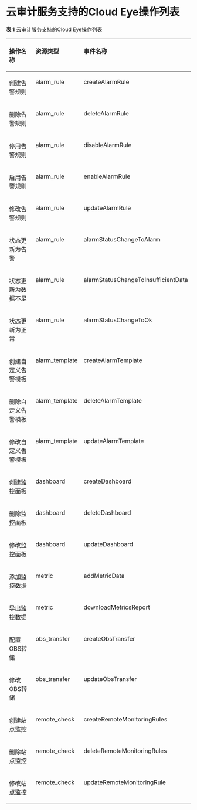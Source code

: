 # 云审计服务支持的Cloud Eye操作列表<a name="ZH-CN_TOPIC_0110310149"></a>

**表 1**  云审计服务支持的Cloud Eye操作列表

<a name="table1775899155120"></a>
<table><thead align="left"><tr id="zh-cn_topic_0100273719_zh-cn_topic_0100240417_row3391694155120"><th class="cellrowborder" valign="top" width="35.18648135186481%" id="mcps1.2.4.1.1"><p id="zh-cn_topic_0100273719_zh-cn_topic_0100240417_p6291792155120"><a name="zh-cn_topic_0100273719_zh-cn_topic_0100240417_p6291792155120"></a><a name="zh-cn_topic_0100273719_zh-cn_topic_0100240417_p6291792155120"></a>操作名称</p>
</th>
<th class="cellrowborder" valign="top" width="26.247375262473753%" id="mcps1.2.4.1.2"><p id="zh-cn_topic_0100273719_zh-cn_topic_0100240417_p8498117155120"><a name="zh-cn_topic_0100273719_zh-cn_topic_0100240417_p8498117155120"></a><a name="zh-cn_topic_0100273719_zh-cn_topic_0100240417_p8498117155120"></a>资源类型</p>
</th>
<th class="cellrowborder" valign="top" width="38.566143385661434%" id="mcps1.2.4.1.3"><p id="zh-cn_topic_0100273719_zh-cn_topic_0100240417_p17258889155120"><a name="zh-cn_topic_0100273719_zh-cn_topic_0100240417_p17258889155120"></a><a name="zh-cn_topic_0100273719_zh-cn_topic_0100240417_p17258889155120"></a>事件名称</p>
</th>
</tr>

</thead>
<tbody><tr id="zh-cn_topic_0100273719_zh-cn_topic_0100240417_row55792732155120"><td class="cellrowborder" valign="top" width="35.18648135186481%" headers="mcps1.2.4.1.1 "><p id="zh-cn_topic_0100273719_zh-cn_topic_0100240417_p1643379516831"><a name="zh-cn_topic_0100273719_zh-cn_topic_0100240417_p1643379516831"></a><a name="zh-cn_topic_0100273719_zh-cn_topic_0100240417_p1643379516831"></a>创建告警规则</p>
</td>
<td class="cellrowborder" valign="top" width="26.247375262473753%" headers="mcps1.2.4.1.2 "><p id="zh-cn_topic_0100273719_zh-cn_topic_0100240417_p1758994116850"><a name="zh-cn_topic_0100273719_zh-cn_topic_0100240417_p1758994116850"></a><a name="zh-cn_topic_0100273719_zh-cn_topic_0100240417_p1758994116850"></a>alarm_rule</p>
</td>
<td class="cellrowborder" valign="top" width="38.566143385661434%" headers="mcps1.2.4.1.3 "><p id="zh-cn_topic_0100273719_zh-cn_topic_0100240417_p5687370316859"><a name="zh-cn_topic_0100273719_zh-cn_topic_0100240417_p5687370316859"></a><a name="zh-cn_topic_0100273719_zh-cn_topic_0100240417_p5687370316859"></a>createAlarmRule</p>
</td>
</tr>

<tr id="zh-cn_topic_0100273719_zh-cn_topic_0100240417_row64826494155120"><td class="cellrowborder" valign="top" width="35.18648135186481%" headers="mcps1.2.4.1.1 "><p id="zh-cn_topic_0100273719_zh-cn_topic_0100240417_p3485878716831"><a name="zh-cn_topic_0100273719_zh-cn_topic_0100240417_p3485878716831"></a><a name="zh-cn_topic_0100273719_zh-cn_topic_0100240417_p3485878716831"></a>删除告警规则</p>
</td>
<td class="cellrowborder" valign="top" width="26.247375262473753%" headers="mcps1.2.4.1.2 "><p id="zh-cn_topic_0100273719_zh-cn_topic_0100240417_p527404616850"><a name="zh-cn_topic_0100273719_zh-cn_topic_0100240417_p527404616850"></a><a name="zh-cn_topic_0100273719_zh-cn_topic_0100240417_p527404616850"></a>alarm_rule</p>
</td>
<td class="cellrowborder" valign="top" width="38.566143385661434%" headers="mcps1.2.4.1.3 "><p id="zh-cn_topic_0100273719_zh-cn_topic_0100240417_p5476043416859"><a name="zh-cn_topic_0100273719_zh-cn_topic_0100240417_p5476043416859"></a><a name="zh-cn_topic_0100273719_zh-cn_topic_0100240417_p5476043416859"></a>deleteAlarmRule</p>
</td>
</tr>

<tr id="zh-cn_topic_0100273719_zh-cn_topic_0100240417_row45072766155120"><td class="cellrowborder" valign="top" width="35.18648135186481%" headers="mcps1.2.4.1.1 "><p id="zh-cn_topic_0100273719_zh-cn_topic_0100240417_p4490528016831"><a name="zh-cn_topic_0100273719_zh-cn_topic_0100240417_p4490528016831"></a><a name="zh-cn_topic_0100273719_zh-cn_topic_0100240417_p4490528016831"></a>停用告警规则</p>
</td>
<td class="cellrowborder" valign="top" width="26.247375262473753%" headers="mcps1.2.4.1.2 "><p id="zh-cn_topic_0100273719_zh-cn_topic_0100240417_p1957440116850"><a name="zh-cn_topic_0100273719_zh-cn_topic_0100240417_p1957440116850"></a><a name="zh-cn_topic_0100273719_zh-cn_topic_0100240417_p1957440116850"></a>alarm_rule</p>
</td>
<td class="cellrowborder" valign="top" width="38.566143385661434%" headers="mcps1.2.4.1.3 "><p id="zh-cn_topic_0100273719_zh-cn_topic_0100240417_p5769160416859"><a name="zh-cn_topic_0100273719_zh-cn_topic_0100240417_p5769160416859"></a><a name="zh-cn_topic_0100273719_zh-cn_topic_0100240417_p5769160416859"></a>disableAlarmRule</p>
</td>
</tr>

<tr id="zh-cn_topic_0100273719_zh-cn_topic_0100240417_row52851519155120"><td class="cellrowborder" valign="top" width="35.18648135186481%" headers="mcps1.2.4.1.1 "><p id="zh-cn_topic_0100273719_zh-cn_topic_0100240417_p5393271716831"><a name="zh-cn_topic_0100273719_zh-cn_topic_0100240417_p5393271716831"></a><a name="zh-cn_topic_0100273719_zh-cn_topic_0100240417_p5393271716831"></a>启用告警规则</p>
</td>
<td class="cellrowborder" valign="top" width="26.247375262473753%" headers="mcps1.2.4.1.2 "><p id="zh-cn_topic_0100273719_zh-cn_topic_0100240417_p4265940116850"><a name="zh-cn_topic_0100273719_zh-cn_topic_0100240417_p4265940116850"></a><a name="zh-cn_topic_0100273719_zh-cn_topic_0100240417_p4265940116850"></a>alarm_rule</p>
</td>
<td class="cellrowborder" valign="top" width="38.566143385661434%" headers="mcps1.2.4.1.3 "><p id="zh-cn_topic_0100273719_zh-cn_topic_0100240417_p4703064716859"><a name="zh-cn_topic_0100273719_zh-cn_topic_0100240417_p4703064716859"></a><a name="zh-cn_topic_0100273719_zh-cn_topic_0100240417_p4703064716859"></a>enableAlarmRule</p>
</td>
</tr>

<tr id="zh-cn_topic_0100273719_zh-cn_topic_0100240417_row64293352155120"><td class="cellrowborder" valign="top" width="35.18648135186481%" headers="mcps1.2.4.1.1 "><p id="zh-cn_topic_0100273719_zh-cn_topic_0100240417_p5826592616831"><a name="zh-cn_topic_0100273719_zh-cn_topic_0100240417_p5826592616831"></a><a name="zh-cn_topic_0100273719_zh-cn_topic_0100240417_p5826592616831"></a>修改告警规则</p>
</td>
<td class="cellrowborder" valign="top" width="26.247375262473753%" headers="mcps1.2.4.1.2 "><p id="zh-cn_topic_0100273719_zh-cn_topic_0100240417_p2729975416850"><a name="zh-cn_topic_0100273719_zh-cn_topic_0100240417_p2729975416850"></a><a name="zh-cn_topic_0100273719_zh-cn_topic_0100240417_p2729975416850"></a>alarm_rule</p>
</td>
<td class="cellrowborder" valign="top" width="38.566143385661434%" headers="mcps1.2.4.1.3 "><p id="zh-cn_topic_0100273719_zh-cn_topic_0100240417_p5982106916859"><a name="zh-cn_topic_0100273719_zh-cn_topic_0100240417_p5982106916859"></a><a name="zh-cn_topic_0100273719_zh-cn_topic_0100240417_p5982106916859"></a>updateAlarmRule</p>
</td>
</tr>

<tr id="zh-cn_topic_0100273719_zh-cn_topic_0100240417_row65917484155120"><td class="cellrowborder" valign="top" width="35.18648135186481%" headers="mcps1.2.4.1.1 "><p id="zh-cn_topic_0100273719_zh-cn_topic_0100240417_p6305834916831"><a name="zh-cn_topic_0100273719_zh-cn_topic_0100240417_p6305834916831"></a><a name="zh-cn_topic_0100273719_zh-cn_topic_0100240417_p6305834916831"></a>状态更新为告警</p>
</td>
<td class="cellrowborder" valign="top" width="26.247375262473753%" headers="mcps1.2.4.1.2 "><p id="zh-cn_topic_0100273719_zh-cn_topic_0100240417_p3729695716850"><a name="zh-cn_topic_0100273719_zh-cn_topic_0100240417_p3729695716850"></a><a name="zh-cn_topic_0100273719_zh-cn_topic_0100240417_p3729695716850"></a>alarm_rule</p>
</td>
<td class="cellrowborder" valign="top" width="38.566143385661434%" headers="mcps1.2.4.1.3 "><p id="zh-cn_topic_0100273719_zh-cn_topic_0100240417_p5590728416859"><a name="zh-cn_topic_0100273719_zh-cn_topic_0100240417_p5590728416859"></a><a name="zh-cn_topic_0100273719_zh-cn_topic_0100240417_p5590728416859"></a>alarmStatusChangeToAlarm</p>
</td>
</tr>

<tr id="zh-cn_topic_0100273719_zh-cn_topic_0100240417_row18869123155120"><td class="cellrowborder" valign="top" width="35.18648135186481%" headers="mcps1.2.4.1.1 "><p id="zh-cn_topic_0100273719_zh-cn_topic_0100240417_p6707354816831"><a name="zh-cn_topic_0100273719_zh-cn_topic_0100240417_p6707354816831"></a><a name="zh-cn_topic_0100273719_zh-cn_topic_0100240417_p6707354816831"></a>状态更新为数据不足</p>
</td>
<td class="cellrowborder" valign="top" width="26.247375262473753%" headers="mcps1.2.4.1.2 "><p id="zh-cn_topic_0100273719_zh-cn_topic_0100240417_p1039216716850"><a name="zh-cn_topic_0100273719_zh-cn_topic_0100240417_p1039216716850"></a><a name="zh-cn_topic_0100273719_zh-cn_topic_0100240417_p1039216716850"></a>alarm_rule</p>
</td>
<td class="cellrowborder" valign="top" width="38.566143385661434%" headers="mcps1.2.4.1.3 "><p id="zh-cn_topic_0100273719_zh-cn_topic_0100240417_p2132961216859"><a name="zh-cn_topic_0100273719_zh-cn_topic_0100240417_p2132961216859"></a><a name="zh-cn_topic_0100273719_zh-cn_topic_0100240417_p2132961216859"></a>alarmStatusChangeToInsufficientData</p>
</td>
</tr>

<tr id="zh-cn_topic_0100273719_zh-cn_topic_0100240417_row34461806155120"><td class="cellrowborder" valign="top" width="35.18648135186481%" headers="mcps1.2.4.1.1 "><p id="zh-cn_topic_0100273719_zh-cn_topic_0100240417_p4136418416831"><a name="zh-cn_topic_0100273719_zh-cn_topic_0100240417_p4136418416831"></a><a name="zh-cn_topic_0100273719_zh-cn_topic_0100240417_p4136418416831"></a>状态更新为正常</p>
</td>
<td class="cellrowborder" valign="top" width="26.247375262473753%" headers="mcps1.2.4.1.2 "><p id="zh-cn_topic_0100273719_zh-cn_topic_0100240417_p5969717016850"><a name="zh-cn_topic_0100273719_zh-cn_topic_0100240417_p5969717016850"></a><a name="zh-cn_topic_0100273719_zh-cn_topic_0100240417_p5969717016850"></a>alarm_rule</p>
</td>
<td class="cellrowborder" valign="top" width="38.566143385661434%" headers="mcps1.2.4.1.3 "><p id="zh-cn_topic_0100273719_zh-cn_topic_0100240417_p4713971316859"><a name="zh-cn_topic_0100273719_zh-cn_topic_0100240417_p4713971316859"></a><a name="zh-cn_topic_0100273719_zh-cn_topic_0100240417_p4713971316859"></a>alarmStatusChangeToOk</p>
</td>
</tr>

<tr id="zh-cn_topic_0100273719_zh-cn_topic_0100240417_row30016154155953"><td class="cellrowborder" valign="top" width="35.18648135186481%" headers="mcps1.2.4.1.1 "><p id="zh-cn_topic_0100273719_zh-cn_topic_0100240417_p2261082716831"><a name="zh-cn_topic_0100273719_zh-cn_topic_0100240417_p2261082716831"></a><a name="zh-cn_topic_0100273719_zh-cn_topic_0100240417_p2261082716831"></a>创建自定义告警模板</p>
</td>
<td class="cellrowborder" valign="top" width="26.247375262473753%" headers="mcps1.2.4.1.2 "><p id="zh-cn_topic_0100273719_zh-cn_topic_0100240417_p3269310416850"><a name="zh-cn_topic_0100273719_zh-cn_topic_0100240417_p3269310416850"></a><a name="zh-cn_topic_0100273719_zh-cn_topic_0100240417_p3269310416850"></a>alarm_template</p>
</td>
<td class="cellrowborder" valign="top" width="38.566143385661434%" headers="mcps1.2.4.1.3 "><p id="zh-cn_topic_0100273719_zh-cn_topic_0100240417_p511277416859"><a name="zh-cn_topic_0100273719_zh-cn_topic_0100240417_p511277416859"></a><a name="zh-cn_topic_0100273719_zh-cn_topic_0100240417_p511277416859"></a>createAlarmTemplate</p>
</td>
</tr>

<tr id="zh-cn_topic_0100273719_zh-cn_topic_0100240417_row14000397155953"><td class="cellrowborder" valign="top" width="35.18648135186481%" headers="mcps1.2.4.1.1 "><p id="zh-cn_topic_0100273719_zh-cn_topic_0100240417_p4162186516831"><a name="zh-cn_topic_0100273719_zh-cn_topic_0100240417_p4162186516831"></a><a name="zh-cn_topic_0100273719_zh-cn_topic_0100240417_p4162186516831"></a>删除自定义告警模板</p>
</td>
<td class="cellrowborder" valign="top" width="26.247375262473753%" headers="mcps1.2.4.1.2 "><p id="zh-cn_topic_0100273719_zh-cn_topic_0100240417_p962681516850"><a name="zh-cn_topic_0100273719_zh-cn_topic_0100240417_p962681516850"></a><a name="zh-cn_topic_0100273719_zh-cn_topic_0100240417_p962681516850"></a>alarm_template</p>
</td>
<td class="cellrowborder" valign="top" width="38.566143385661434%" headers="mcps1.2.4.1.3 "><p id="zh-cn_topic_0100273719_zh-cn_topic_0100240417_p3622539916859"><a name="zh-cn_topic_0100273719_zh-cn_topic_0100240417_p3622539916859"></a><a name="zh-cn_topic_0100273719_zh-cn_topic_0100240417_p3622539916859"></a>deleteAlarmTemplate</p>
</td>
</tr>

<tr id="zh-cn_topic_0100273719_zh-cn_topic_0100240417_row5310687155953"><td class="cellrowborder" valign="top" width="35.18648135186481%" headers="mcps1.2.4.1.1 "><p id="zh-cn_topic_0100273719_zh-cn_topic_0100240417_p913311516831"><a name="zh-cn_topic_0100273719_zh-cn_topic_0100240417_p913311516831"></a><a name="zh-cn_topic_0100273719_zh-cn_topic_0100240417_p913311516831"></a>修改自定义告警模板</p>
</td>
<td class="cellrowborder" valign="top" width="26.247375262473753%" headers="mcps1.2.4.1.2 "><p id="zh-cn_topic_0100273719_zh-cn_topic_0100240417_p3862630316850"><a name="zh-cn_topic_0100273719_zh-cn_topic_0100240417_p3862630316850"></a><a name="zh-cn_topic_0100273719_zh-cn_topic_0100240417_p3862630316850"></a>alarm_template</p>
</td>
<td class="cellrowborder" valign="top" width="38.566143385661434%" headers="mcps1.2.4.1.3 "><p id="zh-cn_topic_0100273719_zh-cn_topic_0100240417_p3453266216859"><a name="zh-cn_topic_0100273719_zh-cn_topic_0100240417_p3453266216859"></a><a name="zh-cn_topic_0100273719_zh-cn_topic_0100240417_p3453266216859"></a>updateAlarmTemplate</p>
</td>
</tr>

<tr id="zh-cn_topic_0100273719_zh-cn_topic_0100240417_row44466008155953"><td class="cellrowborder" valign="top" width="35.18648135186481%" headers="mcps1.2.4.1.1 "><p id="zh-cn_topic_0100273719_zh-cn_topic_0100240417_p1426357316831"><a name="zh-cn_topic_0100273719_zh-cn_topic_0100240417_p1426357316831"></a><a name="zh-cn_topic_0100273719_zh-cn_topic_0100240417_p1426357316831"></a>创建监控面板</p>
</td>
<td class="cellrowborder" valign="top" width="26.247375262473753%" headers="mcps1.2.4.1.2 "><p id="zh-cn_topic_0100273719_zh-cn_topic_0100240417_p3996102016850"><a name="zh-cn_topic_0100273719_zh-cn_topic_0100240417_p3996102016850"></a><a name="zh-cn_topic_0100273719_zh-cn_topic_0100240417_p3996102016850"></a>dashboard</p>
</td>
<td class="cellrowborder" valign="top" width="38.566143385661434%" headers="mcps1.2.4.1.3 "><p id="zh-cn_topic_0100273719_zh-cn_topic_0100240417_p848670116859"><a name="zh-cn_topic_0100273719_zh-cn_topic_0100240417_p848670116859"></a><a name="zh-cn_topic_0100273719_zh-cn_topic_0100240417_p848670116859"></a>createDashboard</p>
</td>
</tr>

<tr id="zh-cn_topic_0100273719_zh-cn_topic_0100240417_row6117576155953"><td class="cellrowborder" valign="top" width="35.18648135186481%" headers="mcps1.2.4.1.1 "><p id="zh-cn_topic_0100273719_zh-cn_topic_0100240417_p6338024316831"><a name="zh-cn_topic_0100273719_zh-cn_topic_0100240417_p6338024316831"></a><a name="zh-cn_topic_0100273719_zh-cn_topic_0100240417_p6338024316831"></a>删除监控面板</p>
</td>
<td class="cellrowborder" valign="top" width="26.247375262473753%" headers="mcps1.2.4.1.2 "><p id="zh-cn_topic_0100273719_zh-cn_topic_0100240417_p633696916850"><a name="zh-cn_topic_0100273719_zh-cn_topic_0100240417_p633696916850"></a><a name="zh-cn_topic_0100273719_zh-cn_topic_0100240417_p633696916850"></a>dashboard</p>
</td>
<td class="cellrowborder" valign="top" width="38.566143385661434%" headers="mcps1.2.4.1.3 "><p id="zh-cn_topic_0100273719_zh-cn_topic_0100240417_p1279022516859"><a name="zh-cn_topic_0100273719_zh-cn_topic_0100240417_p1279022516859"></a><a name="zh-cn_topic_0100273719_zh-cn_topic_0100240417_p1279022516859"></a>deleteDashboard</p>
</td>
</tr>

<tr id="zh-cn_topic_0100273719_zh-cn_topic_0100240417_row64726730155953"><td class="cellrowborder" valign="top" width="35.18648135186481%" headers="mcps1.2.4.1.1 "><p id="zh-cn_topic_0100273719_zh-cn_topic_0100240417_p3329896716831"><a name="zh-cn_topic_0100273719_zh-cn_topic_0100240417_p3329896716831"></a><a name="zh-cn_topic_0100273719_zh-cn_topic_0100240417_p3329896716831"></a>修改监控面板</p>
</td>
<td class="cellrowborder" valign="top" width="26.247375262473753%" headers="mcps1.2.4.1.2 "><p id="zh-cn_topic_0100273719_zh-cn_topic_0100240417_p5624832216850"><a name="zh-cn_topic_0100273719_zh-cn_topic_0100240417_p5624832216850"></a><a name="zh-cn_topic_0100273719_zh-cn_topic_0100240417_p5624832216850"></a>dashboard</p>
</td>
<td class="cellrowborder" valign="top" width="38.566143385661434%" headers="mcps1.2.4.1.3 "><p id="zh-cn_topic_0100273719_zh-cn_topic_0100240417_p6305142016859"><a name="zh-cn_topic_0100273719_zh-cn_topic_0100240417_p6305142016859"></a><a name="zh-cn_topic_0100273719_zh-cn_topic_0100240417_p6305142016859"></a>updateDashboard</p>
</td>
</tr>

<tr id="zh-cn_topic_0100273719_zh-cn_topic_0100240417_row58427518155953"><td class="cellrowborder" valign="top" width="35.18648135186481%" headers="mcps1.2.4.1.1 "><p id="zh-cn_topic_0100273719_zh-cn_topic_0100240417_p4864705116831"><a name="zh-cn_topic_0100273719_zh-cn_topic_0100240417_p4864705116831"></a><a name="zh-cn_topic_0100273719_zh-cn_topic_0100240417_p4864705116831"></a>添加监控数据</p>
</td>
<td class="cellrowborder" valign="top" width="26.247375262473753%" headers="mcps1.2.4.1.2 "><p id="zh-cn_topic_0100273719_zh-cn_topic_0100240417_p151117716850"><a name="zh-cn_topic_0100273719_zh-cn_topic_0100240417_p151117716850"></a><a name="zh-cn_topic_0100273719_zh-cn_topic_0100240417_p151117716850"></a>metric</p>
</td>
<td class="cellrowborder" valign="top" width="38.566143385661434%" headers="mcps1.2.4.1.3 "><p id="zh-cn_topic_0100273719_zh-cn_topic_0100240417_p6202286616859"><a name="zh-cn_topic_0100273719_zh-cn_topic_0100240417_p6202286616859"></a><a name="zh-cn_topic_0100273719_zh-cn_topic_0100240417_p6202286616859"></a>addMetricData</p>
</td>
</tr>

<tr id="zh-cn_topic_0100273719_zh-cn_topic_0100240417_row50769101155953"><td class="cellrowborder" valign="top" width="35.18648135186481%" headers="mcps1.2.4.1.1 "><p id="zh-cn_topic_0100273719_zh-cn_topic_0100240417_p3022058016831"><a name="zh-cn_topic_0100273719_zh-cn_topic_0100240417_p3022058016831"></a><a name="zh-cn_topic_0100273719_zh-cn_topic_0100240417_p3022058016831"></a>导出监控数据</p>
</td>
<td class="cellrowborder" valign="top" width="26.247375262473753%" headers="mcps1.2.4.1.2 "><p id="zh-cn_topic_0100273719_zh-cn_topic_0100240417_p2790631216850"><a name="zh-cn_topic_0100273719_zh-cn_topic_0100240417_p2790631216850"></a><a name="zh-cn_topic_0100273719_zh-cn_topic_0100240417_p2790631216850"></a>metric</p>
</td>
<td class="cellrowborder" valign="top" width="38.566143385661434%" headers="mcps1.2.4.1.3 "><p id="zh-cn_topic_0100273719_zh-cn_topic_0100240417_p5040390016859"><a name="zh-cn_topic_0100273719_zh-cn_topic_0100240417_p5040390016859"></a><a name="zh-cn_topic_0100273719_zh-cn_topic_0100240417_p5040390016859"></a>downloadMetricsReport</p>
</td>
</tr>

<tr id="zh-cn_topic_0100273719_zh-cn_topic_0100240417_row258417961602"><td class="cellrowborder" valign="top" width="35.18648135186481%" headers="mcps1.2.4.1.1 "><p id="zh-cn_topic_0100273719_zh-cn_topic_0100240417_p1909596416831"><a name="zh-cn_topic_0100273719_zh-cn_topic_0100240417_p1909596416831"></a><a name="zh-cn_topic_0100273719_zh-cn_topic_0100240417_p1909596416831"></a>配置OBS转储</p>
</td>
<td class="cellrowborder" valign="top" width="26.247375262473753%" headers="mcps1.2.4.1.2 "><p id="zh-cn_topic_0100273719_zh-cn_topic_0100240417_p971634016850"><a name="zh-cn_topic_0100273719_zh-cn_topic_0100240417_p971634016850"></a><a name="zh-cn_topic_0100273719_zh-cn_topic_0100240417_p971634016850"></a>obs_transfer</p>
</td>
<td class="cellrowborder" valign="top" width="38.566143385661434%" headers="mcps1.2.4.1.3 "><p id="zh-cn_topic_0100273719_zh-cn_topic_0100240417_p3589476616859"><a name="zh-cn_topic_0100273719_zh-cn_topic_0100240417_p3589476616859"></a><a name="zh-cn_topic_0100273719_zh-cn_topic_0100240417_p3589476616859"></a>createObsTransfer</p>
</td>
</tr>

<tr id="zh-cn_topic_0100273719_zh-cn_topic_0100240417_row424627511602"><td class="cellrowborder" valign="top" width="35.18648135186481%" headers="mcps1.2.4.1.1 "><p id="zh-cn_topic_0100273719_zh-cn_topic_0100240417_p2942347816831"><a name="zh-cn_topic_0100273719_zh-cn_topic_0100240417_p2942347816831"></a><a name="zh-cn_topic_0100273719_zh-cn_topic_0100240417_p2942347816831"></a>修改OBS转储</p>
</td>
<td class="cellrowborder" valign="top" width="26.247375262473753%" headers="mcps1.2.4.1.2 "><p id="zh-cn_topic_0100273719_zh-cn_topic_0100240417_p3678176716850"><a name="zh-cn_topic_0100273719_zh-cn_topic_0100240417_p3678176716850"></a><a name="zh-cn_topic_0100273719_zh-cn_topic_0100240417_p3678176716850"></a>obs_transfer</p>
</td>
<td class="cellrowborder" valign="top" width="38.566143385661434%" headers="mcps1.2.4.1.3 "><p id="zh-cn_topic_0100273719_zh-cn_topic_0100240417_p6193690016859"><a name="zh-cn_topic_0100273719_zh-cn_topic_0100240417_p6193690016859"></a><a name="zh-cn_topic_0100273719_zh-cn_topic_0100240417_p6193690016859"></a>updateObsTransfer</p>
</td>
</tr>

<tr id="zh-cn_topic_0100273719_zh-cn_topic_0100240417_row60939901602"><td class="cellrowborder" valign="top" width="35.18648135186481%" headers="mcps1.2.4.1.1 "><p id="zh-cn_topic_0100273719_zh-cn_topic_0100240417_p4198854216831"><a name="zh-cn_topic_0100273719_zh-cn_topic_0100240417_p4198854216831"></a><a name="zh-cn_topic_0100273719_zh-cn_topic_0100240417_p4198854216831"></a>创建站点监控</p>
</td>
<td class="cellrowborder" valign="top" width="26.247375262473753%" headers="mcps1.2.4.1.2 "><p id="zh-cn_topic_0100273719_zh-cn_topic_0100240417_p3747206916850"><a name="zh-cn_topic_0100273719_zh-cn_topic_0100240417_p3747206916850"></a><a name="zh-cn_topic_0100273719_zh-cn_topic_0100240417_p3747206916850"></a>remote_check</p>
</td>
<td class="cellrowborder" valign="top" width="38.566143385661434%" headers="mcps1.2.4.1.3 "><p id="zh-cn_topic_0100273719_zh-cn_topic_0100240417_p5484374416859"><a name="zh-cn_topic_0100273719_zh-cn_topic_0100240417_p5484374416859"></a><a name="zh-cn_topic_0100273719_zh-cn_topic_0100240417_p5484374416859"></a>createRemoteMonitoringRules</p>
</td>
</tr>

<tr id="zh-cn_topic_0100273719_zh-cn_topic_0100240417_row259881791602"><td class="cellrowborder" valign="top" width="35.18648135186481%" headers="mcps1.2.4.1.1 "><p id="zh-cn_topic_0100273719_zh-cn_topic_0100240417_p800531716831"><a name="zh-cn_topic_0100273719_zh-cn_topic_0100240417_p800531716831"></a><a name="zh-cn_topic_0100273719_zh-cn_topic_0100240417_p800531716831"></a>删除站点监控</p>
</td>
<td class="cellrowborder" valign="top" width="26.247375262473753%" headers="mcps1.2.4.1.2 "><p id="zh-cn_topic_0100273719_zh-cn_topic_0100240417_p383071116850"><a name="zh-cn_topic_0100273719_zh-cn_topic_0100240417_p383071116850"></a><a name="zh-cn_topic_0100273719_zh-cn_topic_0100240417_p383071116850"></a>remote_check</p>
</td>
<td class="cellrowborder" valign="top" width="38.566143385661434%" headers="mcps1.2.4.1.3 "><p id="zh-cn_topic_0100273719_zh-cn_topic_0100240417_p5131530816859"><a name="zh-cn_topic_0100273719_zh-cn_topic_0100240417_p5131530816859"></a><a name="zh-cn_topic_0100273719_zh-cn_topic_0100240417_p5131530816859"></a>deleteRemoteMonitoringRules</p>
</td>
</tr>

<tr id="zh-cn_topic_0100273719_zh-cn_topic_0100240417_row613027571602"><td class="cellrowborder" valign="top" width="35.18648135186481%" headers="mcps1.2.4.1.1 "><p id="zh-cn_topic_0100273719_zh-cn_topic_0100240417_p6451428016831"><a name="zh-cn_topic_0100273719_zh-cn_topic_0100240417_p6451428016831"></a><a name="zh-cn_topic_0100273719_zh-cn_topic_0100240417_p6451428016831"></a>修改站点监控</p>
</td>
<td class="cellrowborder" valign="top" width="26.247375262473753%" headers="mcps1.2.4.1.2 "><p id="zh-cn_topic_0100273719_zh-cn_topic_0100240417_p4112516916850"><a name="zh-cn_topic_0100273719_zh-cn_topic_0100240417_p4112516916850"></a><a name="zh-cn_topic_0100273719_zh-cn_topic_0100240417_p4112516916850"></a>remote_check</p>
</td>
<td class="cellrowborder" valign="top" width="38.566143385661434%" headers="mcps1.2.4.1.3 "><p id="zh-cn_topic_0100273719_zh-cn_topic_0100240417_p2922287716859"><a name="zh-cn_topic_0100273719_zh-cn_topic_0100240417_p2922287716859"></a><a name="zh-cn_topic_0100273719_zh-cn_topic_0100240417_p2922287716859"></a>updateRemoteMonitoringRule</p>
</td>
</tr>

</tbody>
</table>

